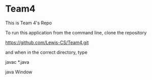 # Team4
This is Team 4's Repo

To run this application from the command line, clone the repository 

https://github.com/Lewis-CS/Team4.git

and when in the correct directory, type

javac *.java

java Window
